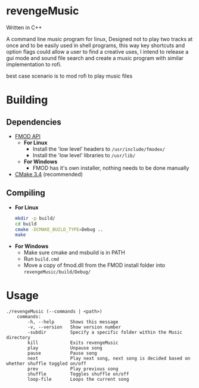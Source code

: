 # revengeMusic

Written in C++

A command line music program for linux,
Designed not to play two tracks at once and to be easily used in shell programs, this way key shortcuts and option flags
could allow a user to find a creative uses, I intend to release a gui mode and sound file search and create a music program with
similar implementation to rofi.

best case scenario is to mod rofi to play music files

# Building
## Dependencies
  - [FMOD API](http://www.fmod.org/download/)
    - **For Linux**
      - Install the 'low level' headers to `/usr/include/fmodex/`
      - Install the 'low level' libraries to `/usr/lib/`
    - **For Windows**
      - FMOD has it's own installer, nothing needs to be done manually
  - [CMake 3.4](https://cmake.org/download/) (recommended)

## Compiling
  - **For Linux**
    ``` bash
    mkdir -p build/
    cd build
    cmake -DCMAKE_BUILD_TYPE=Debug ..
    make
    ```
  - **For Windows**
    - Make sure cmake and msbuild is in PATH
    - Run `build.cmd`
    - Move a copy of fmod.dll from the FMOD install folder into `revengeMusic/build/Debug/`

# Usage
```
./revengeMusic (--commands | <path>)
    commands:
        -h, --help      Shows this message
        -v, --version   Show version number
        -subdir         Specify a specific folder within the Music directory
        kill            Exits revengeMusic
        play            Unpause song
        pause           Pause song
        next            Play next song, next song is decided based on whether shuffle toggled on/off
        prev            Play previous song
        shuffle         Toggles shuffle on/off
        loop-file       Loops the current song
```
